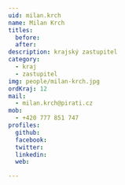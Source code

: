 ```yaml
---
uid: milan.krch
name: Milan Krch
titles:
  before: 
  after:
description: krajský zastupitel
category:
  - kraj
  - zastupitel
img: people/milan-krch.jpg
ordKraj: 12
mail:
  - milan.krch@pirati.cz
mob:
  - +420 777 851 747
profiles:
  github:
  facebook:
  twitter: 
  linkedin: 
  web: 

---
```

